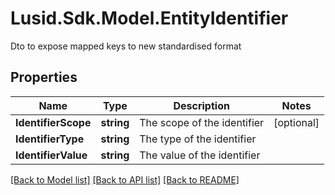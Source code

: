 # Lusid.Sdk.Model.EntityIdentifier
Dto to expose mapped keys to new standardised format

## Properties

Name | Type | Description | Notes
------------ | ------------- | ------------- | -------------
**IdentifierScope** | **string** | The scope of the identifier | [optional] 
**IdentifierType** | **string** | The type of the identifier | 
**IdentifierValue** | **string** | The value of the identifier | 

[[Back to Model list]](../README.md#documentation-for-models) [[Back to API list]](../README.md#documentation-for-api-endpoints) [[Back to README]](../README.md)

